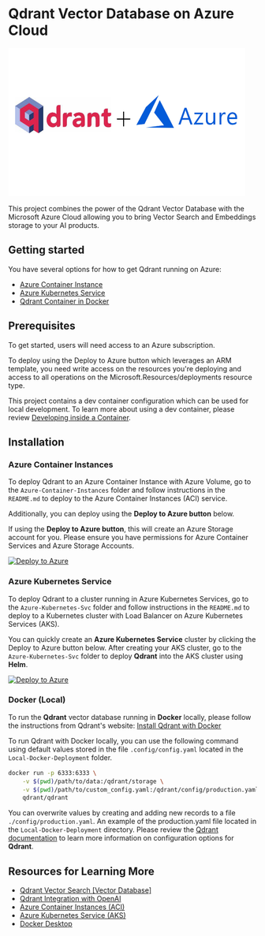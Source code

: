 # Qdrant Vector Database on Azure Cloud

<img src="./img/qdrant-plus-azure.png" width="480" height="300" />

This project combines the power of the Qdrant Vector Database with the Microsoft Azure Cloud
allowing you to bring Vector Search and Embeddings storage to your AI products.

## Getting started

You have several options for how to get Qdrant running on Azure:

- [Azure Container Instance](Azure-Container-Instances/README.md)
- [Azure Kubernetes Service](Azure-Kubernetes-Svc/README.md)
- [Qdrant Container in Docker](Local-Docker-Deployment/README.md)

## Prerequisites

To get started, users will need access to an Azure subscription.

To deploy using the Deploy to Azure button which leverages an ARM template, you need write access on the resources you're deploying and access to all operations on the Microsoft.Resources/deployments resource type.

This project contains a dev container configuration which can be used for local development. To learn more about using a dev container, please review [Developing inside a Container](https://code.visualstudio.com/docs/devcontainers/containers).

## Installation

### Azure Container Instances

To deploy Qdrant to an Azure Container Instance with Azure Volume, go to the `Azure-Container-Instances` folder and follow instructions in the `README.md` to deploy to the Azure Container Instances (ACI) service.

Additionally, you can deploy using the **Deploy to Azure button** below.

If using the **Deploy to Azure button**, this will create an Azure Storage account for you. Please ensure you have permissions for Azure Container Services and Azure Storage Accounts.

[![Deploy to Azure](https://aka.ms/deploytoazurebutton)](https://portal.azure.com/#create/Microsoft.Template/uri/https%3A%2F%2Fraw.githubusercontent.com%2FAzure-Samples%2Fqdrant-azure%2Fmain%2FAzure-Container-Instances%2Fazuredeploy.json)

### Azure Kubernetes Service

To deploy Qdrant to a cluster running in Azure Kubernetes Services, go to the `Azure-Kubernetes-Svc` folder and follow instructions in the `README.md` to deploy to a Kubernetes cluster with Load Balancer on Azure Kubernetes Services (AKS).

You can quickly create an **Azure Kubernetes Service** cluster by clicking the Deploy to Azure button below. After creating your AKS cluster, go to the `Azure-Kubernetes-Svc` folder to deploy **Qdrant** into the AKS cluster using **Helm**.

[![Deploy to Azure](https://aka.ms/deploytoazurebutton)](https://portal.azure.com/#create/Microsoft.Template/uri/https%3A%2F%2Fraw.githubusercontent.com%2FAzure-Samples%2Fqdrant-azure%2Fmain%2FAzure-Kubernetes-Svc%2Fazuredeploy.json)

### Docker (Local)

To run the **Qdrant** vector database running in **Docker** locally, please follow the instructions from Qdrant's website:
[Install Qdrant with Docker](https://qdrant.tech/documentation/install/#with-docker)

To run Qdrant with Docker locally, you can use the following command using  default values stored in the file `.config/config.yaml` located in the `Local-Docker-Deployment` folder.

```bash
docker run -p 6333:6333 \
    -v $(pwd)/path/to/data:/qdrant/storage \
    -v $(pwd)/path/to/custom_config.yaml:/qdrant/config/production.yaml \
    qdrant/qdrant
```

You can overwrite values by creating and adding new records to a file `./config/production.yaml`. An example of the production.yaml file located in the `Local-Docker-Deployment` directory. Please review the [Qdrant documentation](https://qdrant.tech/documentation/install/#configuration) to learn more information on configuration options for **Qdrant**.

## Resources for Learning More

- [Qdrant Vector Search [Vector Database]](https://qdrant.tech/)
- [Qdrant Integration with OpenAI](https://qdrant.tech/documentation/integrations/#openai)
- [Azure Container Instances (ACI)](https://learn.microsoft.com/azure/container-instances/)
- [Azure Kubernetes Service (AKS)](https://learn.microsoft.com/azure/aks/)
- [Docker Desktop](https://docs.docker.com/desktop/)
